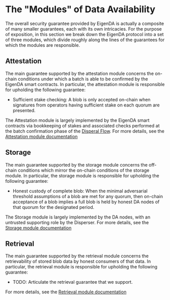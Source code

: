 
# The "Modules" of Data Availability

The overall security guarantee provided by EigenDA is actually a composite of many smaller guarantees, each with its own intricacies. For the purpose of exposition, in this section we break down the EigenDA protocol into a set of three modules, which divide roughly along the lines of the guarantees for which the modules are responsible. 

## Attestation
The main guarantee supported by the attestation module concerns the on-chain conditions under which a batch is able to be confirmed by the EigenDA smart contracts. In particular, the attestation module is responsible for upholding the following guarantee:
- Sufficient stake checking: A blob is only accepted on-chain when signatures from operators having sufficient stake on each quorum are presented. 

The Attestation module is largely implemented by the EigenDA smart contracts via bookkeeping of stakes and associated checks performed at the batch confirmation phase of the [Disperal Flow](../flows/dispersal.md). For more details, see the [Attestation module documentation](./attestation/attestation.md)

## Storage
The main guarantee supported by the storage module concerns the off-chain conditions which mirror the on-chain conditions of the storage module. In particular, the storage module is responsible for upholding the following guarantee:
- Honest custody of complete blob: When the minimal adversarial threshold assumptions of a blob are met for any quorum, then on-chain acceptance of a blob implies a full blob is held by honest DA nodes of that quorum for the designated period.

The Storage module is largely implemented by the DA nodes, with an untrusted supporting role by the Disperser. For more details, see the 
[Storage module documentation](./storage/overview.md)

## Retrieval 
The main guarantee supported by the retrieval module concerns the retrievability of stored blob data by honest consumers of that data. In particular, the retrieval module is responsible for upholding the following guarantee:
- TODO: Articulate the retrieval guarantee that we support. 

For more details, see the [Retrieval module documentation](./retrieval/retrieval.md)
